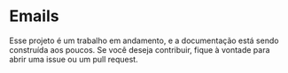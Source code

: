 # Emails 

Esse projeto é um trabalho em andamento, e a documentação está sendo construída aos poucos. Se você deseja contribuir, fique à vontade para abrir uma issue ou um pull request.